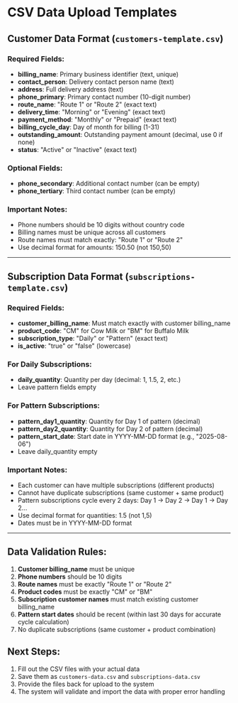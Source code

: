 # CSV Data Upload Templates

## Customer Data Format (`customers-template.csv`)

### Required Fields:
- **billing_name**: Primary business identifier (text, unique)
- **contact_person**: Delivery contact person name (text)
- **address**: Full delivery address (text)
- **phone_primary**: Primary contact number (10-digit number)
- **route_name**: "Route 1" or "Route 2" (exact text)
- **delivery_time**: "Morning" or "Evening" (exact text)
- **payment_method**: "Monthly" or "Prepaid" (exact text)
- **billing_cycle_day**: Day of month for billing (1-31)
- **outstanding_amount**: Outstanding payment amount (decimal, use 0 if none)
- **status**: "Active" or "Inactive" (exact text)

### Optional Fields:
- **phone_secondary**: Additional contact number (can be empty)
- **phone_tertiary**: Third contact number (can be empty)

### Important Notes:
- Phone numbers should be 10 digits without country code
- Billing names must be unique across all customers
- Route names must match exactly: "Route 1" or "Route 2"
- Use decimal format for amounts: 150.50 (not 150,50)

---

## Subscription Data Format (`subscriptions-template.csv`)

### Required Fields:
- **customer_billing_name**: Must match exactly with customer billing_name
- **product_code**: "CM" for Cow Milk or "BM" for Buffalo Milk
- **subscription_type**: "Daily" or "Pattern" (exact text)
- **is_active**: "true" or "false" (lowercase)

### For Daily Subscriptions:
- **daily_quantity**: Quantity per day (decimal: 1, 1.5, 2, etc.)
- Leave pattern fields empty

### For Pattern Subscriptions:
- **pattern_day1_quantity**: Quantity for Day 1 of pattern (decimal)
- **pattern_day2_quantity**: Quantity for Day 2 of pattern (decimal)
- **pattern_start_date**: Start date in YYYY-MM-DD format (e.g., "2025-08-06")
- Leave daily_quantity empty

### Important Notes:
- Each customer can have multiple subscriptions (different products)
- Cannot have duplicate subscriptions (same customer + same product)
- Pattern subscriptions cycle every 2 days: Day 1 → Day 2 → Day 1 → Day 2...
- Use decimal format for quantities: 1.5 (not 1,5)
- Dates must be in YYYY-MM-DD format

---

## Data Validation Rules:

1. **Customer billing_name** must be unique
2. **Phone numbers** should be 10 digits
3. **Route names** must be exactly "Route 1" or "Route 2"
4. **Product codes** must be exactly "CM" or "BM"
5. **Subscription customer names** must match existing customer billing_name
6. **Pattern start dates** should be recent (within last 30 days for accurate cycle calculation)
7. No duplicate subscriptions (same customer + product combination)

## Next Steps:

1. Fill out the CSV files with your actual data
2. Save them as `customers-data.csv` and `subscriptions-data.csv`
3. Provide the files back for upload to the system
4. The system will validate and import the data with proper error handling